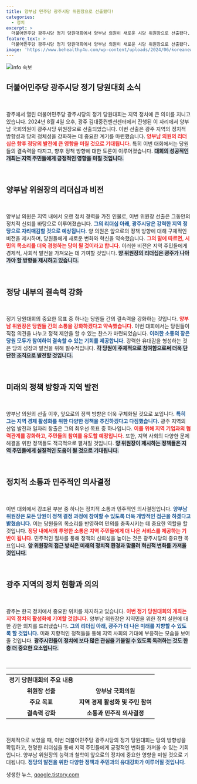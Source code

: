 ```yaml
---
title: 양부남 민주당 광주시당 위원장으로 선출됐다!
categories:
  - 정치
excerpt: >
  더불어민주당 광주시당 정기 당원대회에서 양부남 의원이 새로운 시당 위원장으로 선출됐다. 정치 불확실성이 높아지는 가운데 그의 리더십이 주목받고 있다!
feature_text: >
  더불어민주당 광주시당 정기 당원대회에서 양부남 의원이 새로운 시당 위원장으로 선출됐다. 정치 불확실성이 높아지는 가운데 그의 리더십이 주목받고 있다!
image: 'https://www.behealthy4u.com/wp-content/uploads/2024/06/koreanews.jpg'
---
```


<p><img src="https://www.behealthy4u.com/wp-content/uploads/2024/06/koreanews.jpg" alt="info 속보" /></p>

<h2 data-ke-size="size26">더불어민주당 광주시당 정기 당원대회 소식</h2>

<p data-ke-size="size16">&nbsp;</p>

<p data-ke-size="size16">광주에서 열린 더불어민주당 광주시당의 정기 당원대회는 지역 정치에 큰 의미를 지니고 있습니다. 2024년 8월 4일 오후, 광주 김대중컨벤션센터에서 진행된 이 자리에서 양부남 국회의원이 광주시당 위원장으로 선출되었습니다. 이번 선출은 광주 지역의 정치적 방향성과 당의 정체성을 강화하는 데 중요한 계기를 마련했습니다. <b><span style="color: #ee2323;">양부남 의원의 리더십은 향후 정당의 발전에 큰 영향을 미칠 것으로 기대됩니다.</span></b> 특히 이번 대회에서는 당원들의 결속력을 다지고, 향후 정책 방향에 대한 토론이 이루어졌습니다. <b><span style="background-color: #21538527;">대회의 성공적인 개최는 지역 주민들에게 긍정적인 영향을 미칠 것입니다.</span></b></p>

<p data-ke-size="size16">&nbsp;</p>

<h2 data-ke-size="size26">양부남 위원장의 리더십과 비전</h2>

<p data-ke-size="size16">&nbsp;</p>

<p data-ke-size="size16">양부남 의원은 지역 내에서 오랜 정치 경력을 가진 인물로, 이번 위원장 선출은 그동안의 정치적 신뢰를 바탕으로 이루어졌습니다. <b><span style="color: #1a5490;">그의 리더십 아래, 광주시당은 강력한 지역 정당으로 자리매김할 것으로 예상됩니다.</span></b> 양 의원은 앞으로의 정책 방향에 대해 구체적인 비전을 제시하며, 당원들에게 새로운 변화와 혁신을 약속했습니다. <b><span style="color: #ee2323;">그의 말에 따르면, 시민의 목소리를 더욱 경청하는 당이 될 것이라고 합니다.</span></b> 이러한 비전은 지역 주민들에게 경제적, 사회적 발전을 가져오는 데 기여할 것입니다. <b><span style="background-color: #21538527;">양 위원장의 리더십은 광주가 나아가야 할 방향을 제시하고 있습니다.</span></b></p>

<p data-ke-size="size16">&nbsp;</p>

<h2 data-ke-size="size26">정당 내부의 결속력 강화</h2>

<p data-ke-size="size16">&nbsp;</p>

<p data-ke-size="size16">정기 당원대회의 중요한 목표 중 하나는 당원들 간의 결속력을 강화하는 것입니다. <b><span style="color: #ee2323;">양부남 위원장은 당원들 간의 소통을 강화하겠다고 약속했습니다.</span></b> 이번 대회에서는 당원들이 직접 의견을 나누고 정책 제안을 할 수 있는 찬스가 마련되었습니다. <b><span style="color: #1a5490;">이러한 소통의 장은 당원 모두가 참여하여 결속할 수 있는 기회를 제공합니다.</span></b> 강력한 유대감을 형성하는 것은 당의 성장과 발전을 위해 필수적입니다. <b><span style="background-color: #21538527;">각 당원이 주체적으로 참여함으로써 더욱 단단한 조직으로 발전할 것입니다.</span></b></p>

<p data-ke-size="size16">&nbsp;</p>

<h2 data-ke-size="size26">미래의 정책 방향과 지역 발전</h2>

<p data-ke-size="size16">&nbsp;</p>

<p data-ke-size="size16">양부남 의원의 선출 이후, 앞으로의 정책 방향은 더욱 구체화될 것으로 보입니다. <b><span style="color: #1a5490;">특히 그는 지역 경제 활성화를 위한 다양한 정책을 추진하겠다고 다짐했습니다.</span></b> 광주 지역의 산업 발전과 일자리 창출은 그의 최우선 목표 중 하나입니다. <b><span style="color: #ee2323;">이를 위해 지역 기업과의 협력관계를 강화하고, 주민들의 참여를 유도할 예정입니다.</span></b> 또한, 지역 사회의 다양한 문제 해결을 위한 정책들도 적극적으로 펼쳐질 것입니다. <b><span style="background-color: #21538527;">양 위원장이 제시하는 정책들은 지역 주민들에게 실질적인 도움이 될 것으로 기대됩니다.</span></b></p>

<p data-ke-size="size16">&nbsp;</p>

<h2 data-ke-size="size26">정치적 소통과 민주적인 의사결정</h2>

<p data-ke-size="size16">&nbsp;</p>

<p data-ke-size="size16">이번 대회에서 강조된 부분 중 하나는 정치적 소통과 민주적인 의사결정입니다. <b><span style="color: #1a5490;">양부남 위원장은 모든 당원이 정책 결정 과정에 참여할 수 있도록 더욱 개방적인 접근을 하겠다고 밝혔습니다.</span></b> 이는 당원들의 목소리를 반영하여 민의를 충족시키는 데 중요한 역할을 할 것입니다. <b><span style="color:#ee2323;">정당 내에서의 투명한 소통은 지역 주민들에게 더 나은 서비스를 제공하는 기반이 됩니다.</span></b> 민주적인 절차를 통해 정책의 신뢰성을 높이는 것은 광주시당의 중요한 목표입니다. <b><span style="background-color: #21538527;">양 위원장의 접근 방식은 미래의 정치적 환경과 맞물려 혁신적 변화를 가져올 것입니다.</span></b></p>

<p data-ke-size="size16">&nbsp;</p>

<h2 data-ke-size="size26">광주 지역의 정치 현황과 의의</h2>

<p data-ke-size="size16">&nbsp;</p>

<p data-ke-size="size16">광주는 한국 정치에서 중요한 위치를 차지하고 있습니다. <b><span style="color: #ee2323;">이번 정기 당원대회의 개최는 지역 정치의 활성화에 기여할 것입니다.</span></b> 양부남 위원장은 지역민을 위한 정치 실현에 대한 강한 의지를 드러냈습니다. <b><span style="color: #1a5490;">그의 리더십 아래, 광주가 더 나은 미래를 지향할 수 있도록 할 것입니다.</span></b> 미래 지향적인 정책들을 통해 지역 사회의 기대에 부응하는 모습을 보여줄 것입니다. <b><span style="background-color: #21538527;">광주시민들이 정치에 보다 많은 관심을 기울일 수 있도록 독려하는 것도 한층 더 중요한 요소입니다.</span></b></p>

<p data-ke-size="size16">&nbsp;</p>

<hr />

<table style="width: 100%; text-align: center;">
    <tr>
        <td style="text-align: center; height: 17px;"><b>정기 당원대회의 주요 내용</b></td>
    </tr>
    <tr>
        <td style="text-align: center; height: 17px;"><b>위원장 선출</b></td>
        <td style="text-align: center; height: 17px;"><b>양부남 국회의원</b></td>
    </tr>
    <tr>
        <td style="text-align: center; height: 17px;"><b>주요 목표</b></td>
        <td style="text-align: center; height: 17px;"><b>지역 경제 활성화 및 주민 참여</b></td>
    </tr>
    <tr>
        <td style="text-align: center; height: 17px;"><b>결속력 강화</b></td>
        <td style="text-align: center; height: 17px;"><b>소통과 민주적 의사결정</b></td>
    </tr>
</table>

<p data-ke-size="size16">&nbsp;</p>

<p data-ke-size="size16">전체적으로 보았을 때, 이번 더불어민주당 광주시당의 정기 당원대회는 당의 방향성을 확립하고, 현명한 리더십을 통해 지역 주민들에게 긍정적인 변화를 가져올 수 있는 기회입니다. 양부남 위원장의 능력과 철학이 앞으로의 정치에 중요한 영향을 미칠 것으로 기대됩니다. <b><span style="color: #1a5490;">정당의 발전을 위한 다양한 정책과 주민과의 유대강화가 이루어질 것입니다.</span></b></p>
생생한 뉴스, <a href="https://qoogle.tistory.com" rel="dofollow">qoogle.tistory.com</a>


